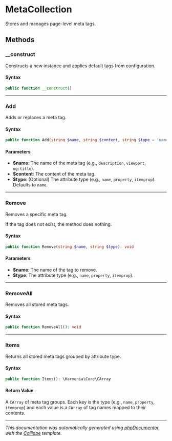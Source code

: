 # MetaCollection

Stores and manages page-level meta tags.

## Methods

### __construct

Constructs a new instance and applies default tags from configuration.

#### Syntax

```php
public function __construct()
```

---

### Add

Adds or replaces a meta tag.

#### Syntax

```php
public function Add(string $name, string $content, string $type = 'name'): void
```

#### Parameters

- **$name**: The name of the meta tag (e.g., `description`, `viewport`, `og:title`).
- **$content**: The content of the meta tag.
- **$type**: (Optional) The attribute type (e.g., `name`, `property`, `itemprop`). Defaults to `name`.

---

### Remove

Removes a specific meta tag.

If the tag does not exist, the method does nothing.

#### Syntax

```php
public function Remove(string $name, string $type): void
```

#### Parameters

- **$name**: The name of the tag to remove.
- **$type**: The attribute type (e.g., `name`, `property`, `itemprop`).

---

### RemoveAll

Removes all stored meta tags.

#### Syntax

```php
public function RemoveAll(): void
```

---

### Items

Returns all stored meta tags grouped by attribute type.

#### Syntax

```php
public function Items(): \Harmonia\Core\CArray
```

#### Return Value

A `CArray` of meta tag groups. Each key is the type (e.g., `name`, `property`, `itemprop`) and each value is a `CArray` of tag names mapped to their contents.

---

*This documentation was automatically generated using [phpDocumentor](http://www.phpdoc.org/) with the [Calliope](https://github.com/DaphneWebFramework/Calliope) template.*
